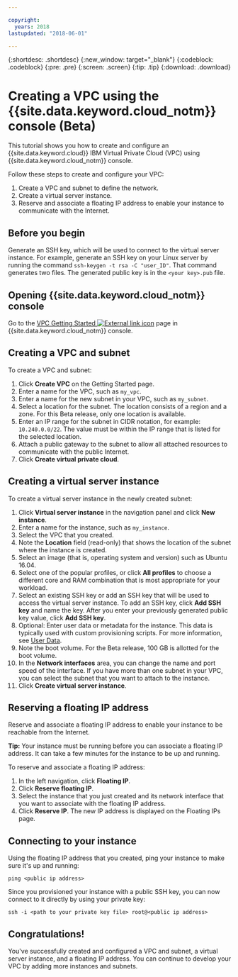 ```yaml
---

copyright:
  years: 2018
lastupdated: "2018-06-01"

---
```


{:shortdesc: .shortdesc}
{:new_window: target="_blank"}
{:codeblock: .codeblock}
{:pre: .pre}
{:screen: .screen}
{:tip: .tip}
{:download: .download}

# Creating a VPC using the {{site.data.keyword.cloud_notm}} console (Beta)

This tutorial shows you how to create and configure an {{site.data.keyword.cloud}} IBM Virtual Private Cloud (VPC) using {{site.data.keyword.cloud_notm}} console.

Follow these steps to create and configure your VPC:

1. Create a VPC and subnet to define the network.
1. Create a virtual server instance.
1. Reserve and associate a floating IP address to enable your instance to communicate with the Internet.

## Before you begin

Generate an SSH key, which will be used to connect to the virtual server instance. For example, generate an SSH key on your Linux server by running the command `ssh-keygen -t rsa -C "user_ID"`. That command generates two files. The generated public key is in the `<your key>.pub` file.

## Opening {{site.data.keyword.cloud_notm}} console

Go to the [VPC Getting Started ![External link icon](../../icons/launch-glyph.svg "External link icon")]( https://console.bluemix.net/is) page in {{site.data.keyword.cloud_notm}} console.

## Creating a VPC and subnet

To create a VPC and subnet:

1. Click **Create VPC** on the Getting Started page.
1. Enter a name for the VPC, such as `my_vpc`.
1. Enter a name for the new subnet in your VPC, such as `my_subnet`.
1. Select a location for the subnet. The location consists of a region and a zone. For this Beta release, only one location is available.
1. Enter an IP range for the subnet in CIDR notation, for example: `10.240.0.0/22`. The value must be within the IP range that is listed for the selected location. 
1. Attach a public gateway to the subnet to allow all attached resources to communicate with the public Internet.
1. Click **Create virtual private cloud**.

## Creating a virtual server instance

To create a virtual server instance in the newly created subnet:

1. Click **Virtual server instance** in the navigation panel and click **New instance**.
1. Enter a name for the instance, such as `my_instance`.
1. Select the VPC that you created.
1. Note the **Location** field (read-only) that shows the location of the subnet where the instance is created.
1. Select an image (that is, operating system and version) such as Ubuntu 16.04.
1. Select one of the popular profiles, or click **All profiles** to choose a different core and RAM combination that is most appropriate for your workload.
1. Select an existing SSH key or add an SSH key that will be used to access the virtual server instance. To add an SSH key, click **Add SSH key** and name the key. After you enter your previously generated public key value, click **Add SSH key**.
1. Optional: Enter user data or metadata for the instance. This data is typically used with custom provisioning scripts. For more information, see [User Data](/docs/vsi-is/vsi_is_provisioning_scripts.html).
1. Note the boot volume. For the Beta release, 100 GB is allotted for the boot volume.
1. In the **Network interfaces** area, you can change the name and port speed of the interface. If you have more than one subnet in your VPC, you can select the subnet that you want to attach to the instance.
1. Click **Create virtual server instance**.

## Reserving a floating IP address

Reserve and associate a floating IP address to enable your instance to be reachable from the Internet.

**Tip:** Your instance must be running before you can associate a floating IP address. It can take a few minutes for the instance to be up and running.

To reserve and associate a floating IP address:

1. In the left navigation, click **Floating IP**.
1. Click **Reserve floating IP**.
1. Select the instance that you just created and its network interface that you want to associate with the floating IP address.
1. Click **Reserve IP**. The new IP address is displayed on the Floating IPs page.

## Connecting to your instance

Using the floating IP address that you created, ping your instance to make sure it's up and running:

`ping <public ip address>`

Since you provisioned your instance with a public SSH key, you can now connect to it directly by using your private key:

`ssh -i <path to your private key file> root@<public ip address>`

## Congratulations!

You've successfully created and configured a VPC and subnet, a virtual server instance, and a floating IP address. You can continue to develop your VPC by adding more instances and subnets.
